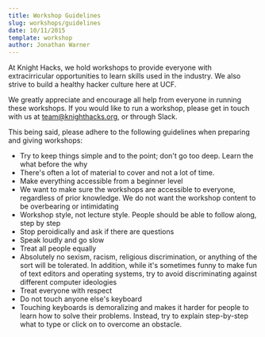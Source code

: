 ```yaml
---
title: Workshop Guidelines
slug: workshops/guidelines
date: 10/11/2015
template: workshop
author: Jonathan Warner
---
```


At Knight Hacks, we hold workshops to provide everyone with extracirricular opportunities to learn skills used in the industry. We also strive to build a healthy hacker culture here at UCF.

We greatly appreciate and encourage all help from everyone in running these workshops. If you would like to run a workshop, please get in touch with us at team@knighthacks.org, or through Slack.

This being said, please adhere to the following guidelines when preparing and giving workshops:

* Try to keep things simple and to the point; don't go too deep. Learn the what before the why
 * There's often a lot of material to cover and not a lot of time.
* Make everything accessible from a beginner level
 * We want to make sure the workshops are accessible to everyone, regardless of prior knowledge. We do not want the workshop content to be overbearing or intimidating
* Workshop style, not lecture style. People should be able to follow along, step by step
* Stop peroidically and ask if there are questions
* Speak loudly and go slow
* Treat all people equally
 * Absolutely no sexism, racism, religious discrimination, or anything of the sort will be tolerated. In addition, while it's sometimes funny to make fun of text editors and operating systems, try to avoid discriminating against different computer ideologies
* Treat everyone with respect
* Do not touch anyone else's keyboard
 * Touching keyboards is demoralizing and makes it harder for people to learn how to solve their problems. Instead, try to explain step-by-step what to type or click on to overcome an obstacle.

